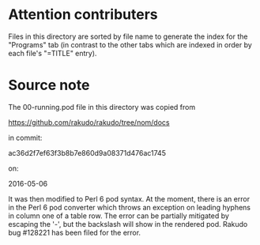 Attention contributers
======================

Files in this directory are sorted by file name to generate the index
for the "Programs" tab (in contrast to the other tabs which are
indexed in order by each file's "=TITLE" entry).

Source note
===========

The 00-running.pod file in this directory was copied from

  https://github.com/rakudo/rakudo/tree/nom/docs

in commit:
  
  ac36d2f7ef63f3b8b7e860d9a08371d476ac1745

on:

  2016-05-06

It was then modified to Perl 6 pod syntax.  At the moment, there
is an error in the Perl 6 pod converter which throws an exception
on leading hyphens in column one of a table row.  The error
can be partially mitigated by escaping the '-', but the
backslash will show in the rendered pod.  Rakudo bug #128221 has 
been filed for the error.  
